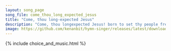```yaml
---
layout: song_page
song_file: come_thou_long_expected_jesus
title: "Come, thou long-expected Jesus"
description: "Come, thou longexpected Jesus! born to set thy people free, from our fears and sins release us, let us find our rest in thee. Israel's strength and co... english christian 4part chords"
image: https://github.com/kenanbit/hymn-singer/releases/latest/download/come_thou_long_expected_jesus-trad.png
---
```


{% include choice_and_music.html %}